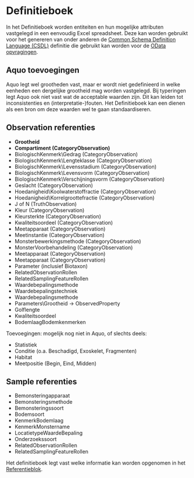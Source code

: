 # Definitieboek

In het Definitieboek worden entiteiten en hun mogelijke attributen vastgelegd in een eenvoudig Excel spreadsheet.
Deze kan worden gebruikt voor het genereren van onder anderen de [Common Schema Definition Language (CSDL)](https://docs.oasis-open.org/odata/odata-csdl-xml/v4.01/os/odata-csdl-xml-v4.01-os.html) definitie die gebruikt kan worden voor de [OData opvragingen](filteren-selecteren.md).

## Aquo toevoegingen

Aquo legt wel grootheden vast, maar er wordt niet gedefinieerd in welke eenheden een dergelijke grootheid mag worden vastgelegd.
Bij typeringen legt Aquo ook niet vast wat de acceptable waarden zijn.
Dit kan leiden tot inconsistenties en (interpretatie-)fouten.
Het Definitieboek kan een dienen als een bron om deze waarden wel te gaan standaardiseren.

## Observation referenties

- **Grootheid**
- **Compartiment (CategoryObservation)**
- BiologischKenmerk\Gedrag (CategoryObservation)
- BiologischKenmerk\Lengteklasse (CategoryObservation)
- BiologischKenmerk\Levensstadium (CategoryObservation)
- BiologischKenmerk\Levensvorm (CategoryObservation)
- BiologischKenmerk\Verschijningsvorm (CategoryObservation)
- Geslacht (CategoryObservation)
- Hoedanigheid\Koolwaterstoffractie (CategoryObservation)
- Hoedanigheid\Korrelgroottefractie (CategoryObservation)
- J of N (TruthObservation)
- Kleur (CategoryObservation)
- Kleursterkte (CategoryObservation)
- Kwaliteitsoordeel (CategoryObservation)
- Meetapparaat (CategoryObservation)
- Meetinstantie (CategoryObservation)
- Monsterbewerkingsmethode (CategoryObservation)
- MonsterVoorbehandeling (CategoryObservation)
- Meetapparaat (CategoryObservation)
- Meetapparaat (CategoryObservation)
- Parameter (inclusief Biotaxon)
- RelatedObservationRollen
- RelatedSamplingFeatureRollen
- Waardebepalingsmethode
- Waardebepalingstechniek
- Waardebepalingsmethode
- Parameters\Grootheid -> ObservedProperty
- Golflengte
- Kwaliteitsoordeel
- BodemlaagBodemkenmerken

Toevoegingen: mogelijk nog niet in Aquo, of slechts deels:

- Statistiek
- Conditie (o.a. Beschadigd, Exoskelet, Fragmenten)
- Habitat
- Meetpositie (Begin, Eind, Midden)

## Sample referenties

- Bemonsteringapparaat
- Bemonsteringsmethode
- Bemonsteringssoort
- Bodemsoort
- KenmerkBodemlaag
- KenmerkMonstername
- LocatietypeWaardeBepaling
- Onderzoekssoort
- RelatedObservationRollen
- RelatedSamplingFeatureRollen

Het definitieboek legt vast welke informatie kan worden opgenomen in het [Referentieblok](referentieblok.md).
